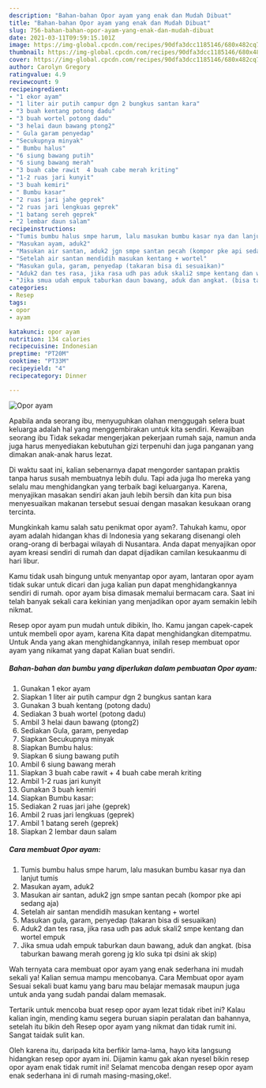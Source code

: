 ```yaml
---
description: "Bahan-bahan Opor ayam yang enak dan Mudah Dibuat"
title: "Bahan-bahan Opor ayam yang enak dan Mudah Dibuat"
slug: 756-bahan-bahan-opor-ayam-yang-enak-dan-mudah-dibuat
date: 2021-03-11T09:59:15.101Z
image: https://img-global.cpcdn.com/recipes/90dfa3dcc1185146/680x482cq70/opor-ayam-foto-resep-utama.jpg
thumbnail: https://img-global.cpcdn.com/recipes/90dfa3dcc1185146/680x482cq70/opor-ayam-foto-resep-utama.jpg
cover: https://img-global.cpcdn.com/recipes/90dfa3dcc1185146/680x482cq70/opor-ayam-foto-resep-utama.jpg
author: Carolyn Gregory
ratingvalue: 4.9
reviewcount: 9
recipeingredient:
- "1 ekor ayam"
- "1 liter air putih campur dgn 2 bungkus santan kara"
- "3 buah kentang potong dadu"
- "3 buah wortel potong dadu"
- "3 helai daun bawang ptong2"
- " Gula garam penyedap"
- "Secukupnya minyak"
- " Bumbu halus"
- "6 siung bawang putih"
- "6 siung bawang merah"
- "3 buah cabe rawit  4 buah cabe merah kriting"
- "1-2 ruas jari kunyit"
- "3 buah kemiri"
- " Bumbu kasar"
- "2 ruas jari jahe geprek"
- "2 ruas jari lengkuas geprek"
- "1 batang sereh geprek"
- "2 lembar daun salam"
recipeinstructions:
- "Tumis bumbu halus smpe harum, lalu masukan bumbu kasar nya dan lanjut tumis"
- "Masukan ayam, aduk2"
- "Masukan air santan, aduk2 jgn smpe santan pecah (kompor pke api sedang aja)"
- "Setelah air santan mendidih masukan kentang + wortel"
- "Masukan gula, garam, penyedap (takaran bisa di sesuaikan)"
- "Aduk2 dan tes rasa, jika rasa udh pas aduk skali2 smpe kentang dan wortel empuk"
- "Jika smua udah empuk taburkan daun bawang, aduk dan angkat. (bisa taburkan bawang merah goreng jg klo suka tpi dsini ak skip)"
categories:
- Resep
tags:
- opor
- ayam

katakunci: opor ayam 
nutrition: 134 calories
recipecuisine: Indonesian
preptime: "PT20M"
cooktime: "PT33M"
recipeyield: "4"
recipecategory: Dinner

---
```



![Opor ayam](https://img-global.cpcdn.com/recipes/90dfa3dcc1185146/680x482cq70/opor-ayam-foto-resep-utama.jpg)

Apabila anda seorang ibu, menyuguhkan olahan menggugah selera buat keluarga adalah hal yang menggembirakan untuk kita sendiri. Kewajiban seorang ibu Tidak sekadar mengerjakan pekerjaan rumah saja, namun anda juga harus menyediakan kebutuhan gizi terpenuhi dan juga panganan yang dimakan anak-anak harus lezat.

Di waktu  saat ini, kalian sebenarnya dapat mengorder santapan praktis tanpa harus susah membuatnya lebih dulu. Tapi ada juga lho mereka yang selalu mau menghidangkan yang terbaik bagi keluarganya. Karena, menyajikan masakan sendiri akan jauh lebih bersih dan kita pun bisa menyesuaikan makanan tersebut sesuai dengan masakan kesukaan orang tercinta. 



Mungkinkah kamu salah satu penikmat opor ayam?. Tahukah kamu, opor ayam adalah hidangan khas di Indonesia yang sekarang disenangi oleh orang-orang di berbagai wilayah di Nusantara. Anda dapat menyajikan opor ayam kreasi sendiri di rumah dan dapat dijadikan camilan kesukaanmu di hari libur.

Kamu tidak usah bingung untuk menyantap opor ayam, lantaran opor ayam tidak sukar untuk dicari dan juga kalian pun dapat menghidangkannya sendiri di rumah. opor ayam bisa dimasak memalui bermacam cara. Saat ini telah banyak sekali cara kekinian yang menjadikan opor ayam semakin lebih nikmat.

Resep opor ayam pun mudah untuk dibikin, lho. Kamu jangan capek-capek untuk membeli opor ayam, karena Kita dapat menghidangkan ditempatmu. Untuk Anda yang akan menghidangkannya, inilah resep membuat opor ayam yang nikamat yang dapat Kalian buat sendiri.

<!--inarticleads1-->

##### Bahan-bahan dan bumbu yang diperlukan dalam pembuatan Opor ayam:

1. Gunakan 1 ekor ayam
1. Siapkan 1 liter air putih campur dgn 2 bungkus santan kara
1. Gunakan 3 buah kentang (potong dadu)
1. Sediakan 3 buah wortel (potong dadu)
1. Ambil 3 helai daun bawang (ptong2)
1. Sediakan  Gula, garam, penyedap
1. Siapkan Secukupnya minyak
1. Siapkan  Bumbu halus:
1. Siapkan 6 siung bawang putih
1. Ambil 6 siung bawang merah
1. Siapkan 3 buah cabe rawit + 4 buah cabe merah kriting
1. Ambil 1-2 ruas jari kunyit
1. Gunakan 3 buah kemiri
1. Siapkan  Bumbu kasar:
1. Sediakan 2 ruas jari jahe (geprek)
1. Ambil 2 ruas jari lengkuas (geprek)
1. Ambil 1 batang sereh (geprek)
1. Siapkan 2 lembar daun salam




<!--inarticleads2-->

##### Cara membuat Opor ayam:

1. Tumis bumbu halus smpe harum, lalu masukan bumbu kasar nya dan lanjut tumis
1. Masukan ayam, aduk2
1. Masukan air santan, aduk2 jgn smpe santan pecah (kompor pke api sedang aja)
1. Setelah air santan mendidih masukan kentang + wortel
1. Masukan gula, garam, penyedap (takaran bisa di sesuaikan)
1. Aduk2 dan tes rasa, jika rasa udh pas aduk skali2 smpe kentang dan wortel empuk
1. Jika smua udah empuk taburkan daun bawang, aduk dan angkat. (bisa taburkan bawang merah goreng jg klo suka tpi dsini ak skip)




Wah ternyata cara membuat opor ayam yang enak sederhana ini mudah sekali ya! Kalian semua mampu mencobanya. Cara Membuat opor ayam Sesuai sekali buat kamu yang baru mau belajar memasak maupun juga untuk anda yang sudah pandai dalam memasak.

Tertarik untuk mencoba buat resep opor ayam lezat tidak ribet ini? Kalau kalian ingin, mending kamu segera buruan siapin peralatan dan bahannya, setelah itu bikin deh Resep opor ayam yang nikmat dan tidak rumit ini. Sangat taidak sulit kan. 

Oleh karena itu, daripada kita berfikir lama-lama, hayo kita langsung hidangkan resep opor ayam ini. Dijamin kamu gak akan nyesel bikin resep opor ayam enak tidak rumit ini! Selamat mencoba dengan resep opor ayam enak sederhana ini di rumah masing-masing,oke!.

